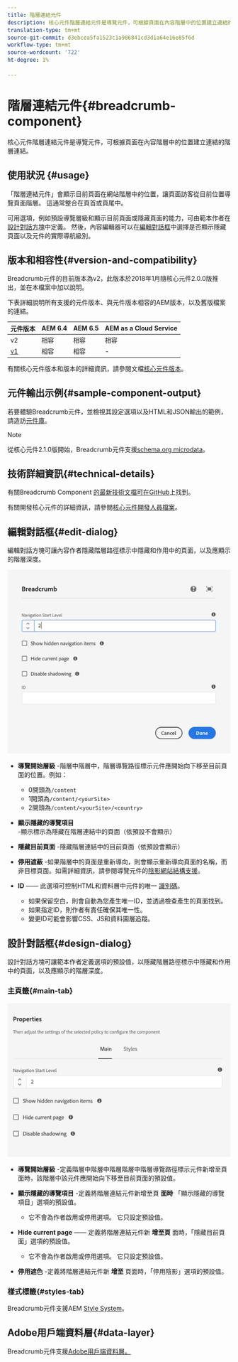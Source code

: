 ```yaml
---
title: 階層連結元件
description: 核心元件階層連結元件是導覽元件，可根據頁面在內容階層中的位置建立連結的階層連結。
translation-type: tm+mt
source-git-commit: d3ebcea5fa1523c1a986841cd3d1a64e16e85f6d
workflow-type: tm+mt
source-wordcount: '722'
ht-degree: 1%

---
```



# 階層連結元件{#breadcrumb-component}

核心元件階層連結元件是導覽元件，可根據頁面在內容階層中的位置建立連結的階層連結。

## 使用狀況 {#usage}

「階層連結元件」會顯示目前頁面在網站階層中的位置，讓頁面訪客從目前位置導覽頁面階層。 這通常整合在頁首或頁尾中。

可用選項，例如預設導覽層級和顯示目前頁面或隱藏頁面的能力，可由範本作者在[設計對話方塊](#design-dialog)中定義。 然後，內容編輯器可以在[編輯對話框](#edit-dialog)中選擇是否顯示隱藏頁面以及元件的實際導航級別。

## 版本和相容性{#version-and-compatibility}

Breadcrumb元件的目前版本為v2，此版本於2018年1月隨核心元件2.0.0版推出，並在本檔案中加以說明。

下表詳細說明所有支援的元件版本、與元件版本相容的AEM版本，以及舊版檔案的連結。

| 元件版本 | AEM 6.4 | AEM 6.5 | AEM as a Cloud Service  |
|--- | --- |--- |---|
| v2 | 相容 | 相容 | 相容 |
| [v1](v1/breadcrumb-v1.md) | 相容 | 相容 | - |

有關核心元件版本和版本的詳細資訊，請參閱文檔[核心元件版本](/help/versions.md)。

## 元件輸出示例{#sample-component-output}

若要體驗Breadcrumb元件，並檢視其設定選項以及HTML和JSON輸出的範例，請造訪[元件庫](https://adobe.com/go/aem_cmp_library_breadcrumb)。

>[!NOTE]
>
>從核心元件2.1.0版開始，Breadcrumb元件支援[schema.org microdata](https://schema.org/BreadcrumbList)。

## 技術詳細資訊{#technical-details}

有關Breadcrumb Component [的最新技術文檔可在GitHub](https://adobe.com/go/aem_cmp_tech_breadcrumb_v2)上找到。

有關開發核心元件的詳細資訊，請參閱[核心元件開發人員檔案](/help/developing/overview.md)。

## 編輯對話框{#edit-dialog}

編輯對話方塊可讓內容作者隱藏階層路徑標示中隱藏和作用中的頁面，以及應顯示的階層深度。

![階層連結元件編輯對話方塊](/help/assets/breadcrumb-edit.png)

* **導覽開始層級** -階層中階層中，階層導覽路徑標示元件應開始向下移至目前頁面的位置。例如：

   * 0開頭為`/content`
   * 1開頭為`/content/<yourSite>`
   * 2開頭為`/content/<yourSite>/<country>`

* **顯示隱藏的導覽項目** -顯示標示為隱藏在階層連結中的頁面（依預設不會顯示）
* **隱藏目前頁面** -隱藏階層連結中的目前頁面（依預設會顯示）
* **停用遮蔽** -如果階層中的頁面是重新導向，則會顯示重新導向頁面的名稱，而非目標頁面。如需詳細資訊，請參閱導覽元件的[陰影網站結構支援](navigation.md#shadow-structure)。
* **ID**  —— 此選項可控制HTML和資料層中元件的唯一 [識別碼](/help/developing/data-layer/overview.md)。
   * 如果保留空白，則會自動為您產生唯一ID，並透過檢查產生的頁面找到。
   * 如果指定ID，則作者有責任確保其唯一性。
   * 變更ID可能會影響CSS、JS和資料圖層追蹤。

## 設計對話框{#design-dialog}

設計對話方塊可讓範本作者定義選項的預設值，以隱藏階層路徑標示中隱藏和作用中的頁面，以及應顯示的階層深度。

### 主頁籤{#main-tab}

![](/help/assets/breadcrumb-design.png)

* **導覽開始層級** -定義階層中階層中階層階層中階層導覽路徑標示元件新增至頁面時，該階層中該元件應開始向下移至目前頁面的預設值。
* **顯示隱藏的導覽項目** -定義將階層連結元件新增至頁 **面時** 「顯示隱藏的導覽項目」選項的預設值。

   * 它不會為作者啟用或停用選項。 它只設定預設值。

* **Hide current page** —— 定義將階層連結元件新 **增至頁** 面時，「隱藏目前頁面」選項的預設值。

   * 它不會為作者啟用或停用選項。 它只設定預設值。

* **停用遮色** -定義將階層連結元件新 **增至** 頁面時，「停用陰影」選項的預設值。

### 樣式標籤{#styles-tab}

Breadcrumb元件支援AEM [Style System](/help/get-started/authoring.md#component-styling)。

## Adobe用戶端資料層{#data-layer}

Breadcrumb元件支援[Adobe用戶端資料層。](/help/developing/data-layer/overview.md)
